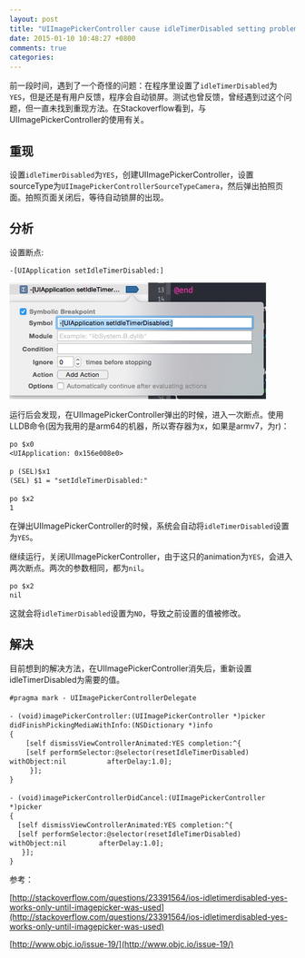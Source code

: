```yaml
---
layout: post
title: "UIImagePickerController cause idleTimerDisabled setting problem"
date: 2015-01-10 10:48:27 +0800
comments: true
categories: 
---
```


前一段时间，遇到了一个奇怪的问题：在程序里设置了`idleTimerDisabled`为`YES`，但是还是有用户反馈，程序会自动锁屏。测试也曾反馈，曾经遇到过这个问题，但一直未找到重现方法。在Stackoverflow看到，与UIImagePickerController的使用有关。

## 重现

设置`idleTimerDisabled`为`YES`，创建UIImagePickerController，设置sourceType为`UIImagePickerControllerSourceTypeCamera`，然后弹出拍照页面。拍照页面关闭后，等待自动锁屏的出现。


## 分析

设置断点:

	-[UIApplication setIdleTimerDisabled:]
	
![idleTimer breakpoint](/images/20150110_1.png)
	
运行后会发现，在UIImagePickerController弹出的时候，进入一次断点。使用LLDB命令(因为我用的是arm64的机器，所以寄存器为x，如果是armv7，为r)：

	po $x0
	<UIApplication: 0x156e008e0>
	
	p (SEL)$x1
	(SEL) $1 = "setIdleTimerDisabled:"

	po $x2
	1
	
在弹出UIImagePickerController的时候，系统会自动将`idleTimerDisabled`设置为`YES`。

继续运行，关闭UIImagePickerController，由于这只的animation为`YES`，会进入两次断点。两次的参数相同，都为`nil`。

	po $x2
	nil
	
这就会将`idleTimerDisabled`设置为`NO`，导致之前设置的值被修改。

	
## 解决

目前想到的解决方法，在UIImagePickerController消失后，重新设置idleTimerDisabled为需要的值。

	#pragma mark - UIImagePickerControllerDelegate

	- (void)imagePickerController:(UIImagePickerController *)picker 		didFinishPickingMediaWithInfo:(NSDictionary *)info
	{
    	[self dismissViewControllerAnimated:YES completion:^{
        [self performSelector:@selector(resetIdleTimerDisabled) withObject:nil 			afterDelay:1.0];
   		 }];
	}

	- (void)imagePickerControllerDidCancel:(UIImagePickerController *)picker
	{
  	  [self dismissViewControllerAnimated:YES completion:^{
 	  [self performSelector:@selector(resetIdleTimerDisabled) withObject:nil 		afterDelay:1.0];
 	   }];
	}
	
参考：

[http://stackoverflow.com/questions/23391564/ios-idletimerdisabled-yes-works-only-until-imagepicker-was-used](http://stackoverflow.com/questions/23391564/ios-idletimerdisabled-yes-works-only-until-imagepicker-was-used)

[http://www.objc.io/issue-19/](http://www.objc.io/issue-19/)
